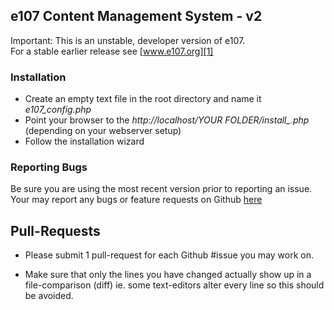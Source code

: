 ## e107 Content Management System - v2

Important: This is an unstable, developer version of e107.  
For a stable earlier release see [www.e107.org][1] 

### Installation

* Create an empty text file in the root directory and name it *e107_config.php*
* Point your browser to the *http://localhost/YOUR FOLDER/install_.php* (depending on your webserver setup)
* Follow the installation wizard

### Reporting Bugs

Be sure you are using the most recent version prior to reporting an issue. 
Your may report any bugs or feature requests on Github [here][2] 

## Pull-Requests

* Please submit 1 pull-request for each Github #issue you may work on. 
* Make sure that only the lines you have changed actually show up in a file-comparison (diff) ie. some text-editors alter every line so this should be avoided. 


  [1]: http://www.e107.org
  [2]: https://github.com/e107inc/e107/issues